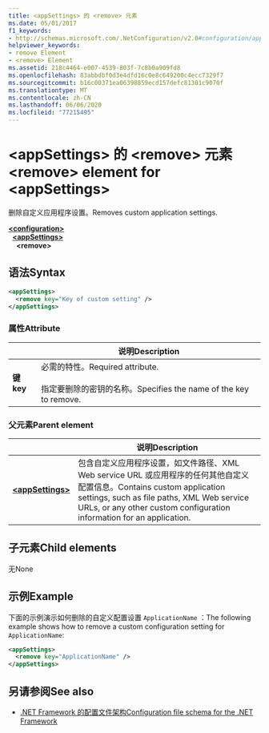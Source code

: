 ```yaml
---
title: <appSettings> 的 <remove> 元素
ms.date: 05/01/2017
f1_keywords:
- http://schemas.microsoft.com/.NetConfiguration/v2.0#configuration/appSettings/remove
helpviewer_keywords:
- remove Element
- <remove> Element
ms.assetid: 218c4464-e007-4539-803f-7c8b0a909fd8
ms.openlocfilehash: 83abbdbf0d3e4dfd16c0e8c649200c4ecc7329f7
ms.sourcegitcommit: b16c00371ea06398859ecd157defc81301c9070f
ms.translationtype: MT
ms.contentlocale: zh-CN
ms.lasthandoff: 06/06/2020
ms.locfileid: "77215495"
---
```

# <a name="remove-element-for-appsettings"></a><span data-ttu-id="0ebfd-102">\<appSettings> 的 \<remove> 元素</span><span class="sxs-lookup"><span data-stu-id="0ebfd-102">\<remove> element for \<appSettings></span></span>

<span data-ttu-id="0ebfd-103">删除自定义应用程序设置。</span><span class="sxs-lookup"><span data-stu-id="0ebfd-103">Removes custom application settings.</span></span>

[**\<configuration>**](../configuration-element.md)\
&nbsp;&nbsp;[**\<appSettings>**](appsettings-element-for-configuration.md)\
&nbsp;&nbsp;&nbsp;&nbsp;**\<remove>**

## <a name="syntax"></a><span data-ttu-id="0ebfd-104">语法</span><span class="sxs-lookup"><span data-stu-id="0ebfd-104">Syntax</span></span>

```xml
<appSettings>
  <remove key="Key of custom setting" />
</appSettings>
```

### <a name="attribute"></a><span data-ttu-id="0ebfd-105">属性</span><span class="sxs-lookup"><span data-stu-id="0ebfd-105">Attribute</span></span>

|         | <span data-ttu-id="0ebfd-106">说明</span><span class="sxs-lookup"><span data-stu-id="0ebfd-106">Description</span></span> |
| ------- | ----------- |
| <span data-ttu-id="0ebfd-107">**键**</span><span class="sxs-lookup"><span data-stu-id="0ebfd-107">**key**</span></span> | <span data-ttu-id="0ebfd-108">必需的特性。</span><span class="sxs-lookup"><span data-stu-id="0ebfd-108">Required attribute.</span></span><br><br><span data-ttu-id="0ebfd-109">指定要删除的密钥的名称。</span><span class="sxs-lookup"><span data-stu-id="0ebfd-109">Specifies the name of the key to remove.</span></span> |

### <a name="parent-element"></a><span data-ttu-id="0ebfd-110">父元素</span><span class="sxs-lookup"><span data-stu-id="0ebfd-110">Parent element</span></span>

|     | <span data-ttu-id="0ebfd-111">说明</span><span class="sxs-lookup"><span data-stu-id="0ebfd-111">Description</span></span> |
| --- | ----------- |
| [**\<appSettings>**](appsettings-element-for-configuration.md) | <span data-ttu-id="0ebfd-112">包含自定义应用程序设置，如文件路径、XML Web service URL 或应用程序的任何其他自定义配置信息。</span><span class="sxs-lookup"><span data-stu-id="0ebfd-112">Contains custom application settings, such as file paths, XML Web service URLs, or any other custom configuration information for an application.</span></span> |

## <a name="child-elements"></a><span data-ttu-id="0ebfd-113">子元素</span><span class="sxs-lookup"><span data-stu-id="0ebfd-113">Child elements</span></span>

<span data-ttu-id="0ebfd-114">无</span><span class="sxs-lookup"><span data-stu-id="0ebfd-114">None</span></span>

## <a name="example"></a><span data-ttu-id="0ebfd-115">示例</span><span class="sxs-lookup"><span data-stu-id="0ebfd-115">Example</span></span>

<span data-ttu-id="0ebfd-116">下面的示例演示如何删除的自定义配置设置 `ApplicationName` ：</span><span class="sxs-lookup"><span data-stu-id="0ebfd-116">The following example shows how to remove a custom configuration setting for `ApplicationName`:</span></span>

```xml
<appSettings>
  <remove key="ApplicationName" />
</appSettings>
```

## <a name="see-also"></a><span data-ttu-id="0ebfd-117">另请参阅</span><span class="sxs-lookup"><span data-stu-id="0ebfd-117">See also</span></span>

- [<span data-ttu-id="0ebfd-118">.NET Framework 的配置文件架构</span><span class="sxs-lookup"><span data-stu-id="0ebfd-118">Configuration file schema for the .NET Framework</span></span>](../index.md)
